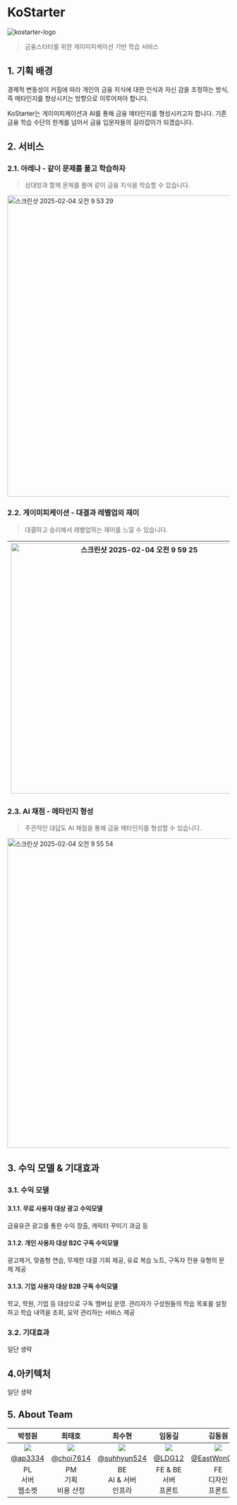 # KoStarter

![kostarter-logo](https://github.com/user-attachments/assets/459366ff-1fdb-4178-86ff-2baa76cdf8a0)

> 금융스타터를 위한 게이미피케이션 기반 학습 서비스

## 1. 기획 배경

경제적 변동성이 커짐에 따라 개인의 금융 지식에 대한 인식과 자신 감을 조정하는 방식, 즉 메타인지를 향상시키는 방향으로 이루어져야 합니다.

KoStarter는 게이미피케이션과 AI를 통해 금융 메타인지를 형성시키고자 합니다. 기존 금융 학습 수단의 한계를 넘어서 금융 입문자들의 길라잡이가 되겠습니다.

## 2. 서비스

### 2.1. 아레나 - 같이 문제를 풀고 학습하자

> 상대방과 함께 문제를 풀며 같이 금융 지식을 학습할 수 있습니다.

<img width="681" alt="스크린샷 2025-02-04 오전 9 53 29" src="https://github.com/user-attachments/assets/cb618a1f-704f-4839-afb0-b6a2e13693a7" />

### 2.2. 게이미피케이션 - 대결과 레벨업의 재미

> 대결하고 승리해서 레벨업하는 재미를 느낄 수 있습니다.

| <img width="566" alt="스크린샷 2025-02-04 오전 9 59 25" src="https://github.com/user-attachments/assets/5599da06-e16c-4b5b-aa85-0faad2e5e903" /> | <img width="535" alt="스크린샷 2025-02-04 오전 10 00 57" src="https://github.com/user-attachments/assets/ee35e02a-71d5-42a0-aad0-6a398fe8a225" /> |
| --------------------------------------------------------------------------------------------------------------------------------------------------------- | ---------------------------------------------------------------------------------------------------------------------------------------------------------- |

### 2.3. AI 채점 - 메타인지 형성

> 주관적인 대답도 AI 채점을 통해 금융 메타인지를 형성할 수 있습니다.

<img width="700" alt="스크린샷 2025-02-04 오전 9 55 54" src="https://github.com/user-attachments/assets/9a354fc8-3423-466f-95b5-0a4d86e19174" />

## 3. 수익 모델 & 기대효과

### 3.1. 수익 모델

#### 3.1.1. 무료 사용자 대상 광고 수익모델

금융유관 광고를 통한 수익 창출, 캐릭터 꾸미기 과금 등

#### 3.1.2. 개인 사용자 대상 B2C 구독 수익모델

광고제거, 맞춤형 연습, 무제한 대결 기회 제공, 유료 복습 노트, 구독자 전용 유형의
문제 제공

#### 3.1.3. 기업 사용자 대상 B2B 구독 수익모델

학교, 학원, 기업 등 대상으로 구독 멤버십 운영. 관리자가 구성원들의 학습 목표를
설정하고 학습 내역을 조회, 요약 관리하는 서비스 제공

### 3.2. 기대효과

일단 생략

## 4.아키텍처

일단 생략

## 5. About Team

|                              박정원                              |                              최태호                               |                              최수현                              |                              임동길                              |                              김동원                              |
| :--------------------------------------------------------------: | :---------------------------------------------------------------: | :--------------------------------------------------------------: | :--------------------------------------------------------------: | :--------------------------------------------------------------: |
| <img src="https://avatars.githubusercontent.com/u/62919440?v=4"> | <img src="https://avatars.githubusercontent.com/u/196123486?v=4"> | <img src="https://avatars.githubusercontent.com/u/97878992?v=4"> | <img src="https://avatars.githubusercontent.com/u/52192706?v=4"> | <img src="https://avatars.githubusercontent.com/u/63653473?v=4"> |
|               [@ap3334](https://github.com/ap3334)               |             [@choi7614](https://github.com/choi7614)              |           [@suhhyun524](https://github.com/suhhyun524)           |                [@LDG12](https://github.com/LDG12)                |          [@EastWon0103](https://github.com/EastWon0103)          |
|                   PL<br/>서버<br/>웹소켓<br/>                    |                   PM<br/> 기획 <br/> 비용 산정                    |                  BE<br/> AI & 서버 <br/> 인프라                  |                 FE & BE<br/>서버<br/>프론트<br/>                 |                  FE<br/>디자인<br/>프론트<br/>                   |
